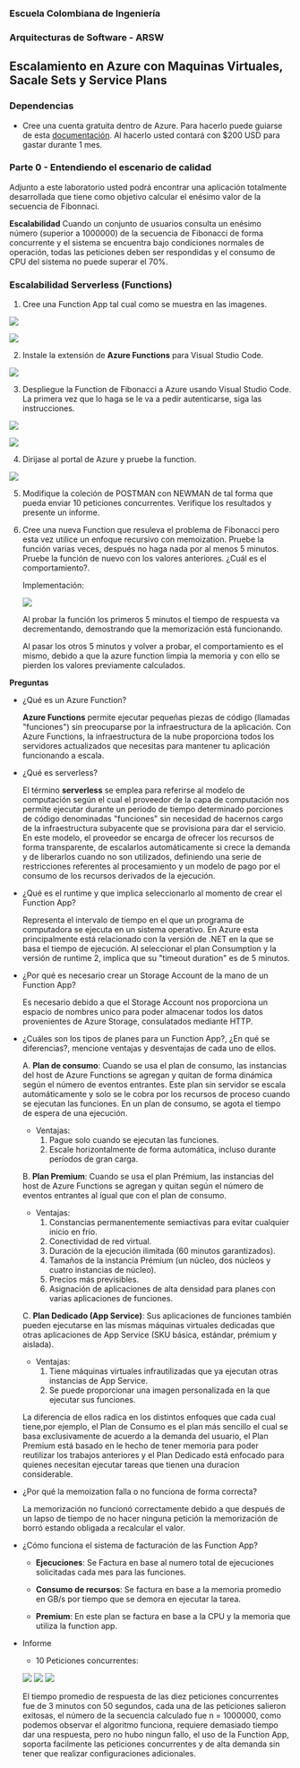 ### Escuela Colombiana de Ingeniería
### Arquitecturas de Software - ARSW

## Escalamiento en Azure con Maquinas Virtuales, Sacale Sets y Service Plans

### Dependencias
* Cree una cuenta gratuita dentro de Azure. Para hacerlo puede guiarse de esta [documentación](https://azure.microsoft.com/en-us/free/search/?&ef_id=Cj0KCQiA2ITuBRDkARIsAMK9Q7MuvuTqIfK15LWfaM7bLL_QsBbC5XhJJezUbcfx-qAnfPjH568chTMaAkAsEALw_wcB:G:s&OCID=AID2000068_SEM_alOkB9ZE&MarinID=alOkB9ZE_368060503322_%2Bazure_b_c__79187603991_kwd-23159435208&lnkd=Google_Azure_Brand&dclid=CjgKEAiA2ITuBRDchty8lqPlzS4SJAC3x4k1mAxU7XNhWdOSESfffUnMNjLWcAIuikQnj3C4U8xRG_D_BwE). Al hacerlo usted contará con $200 USD para gastar durante 1 mes.

### Parte 0 - Entendiendo el escenario de calidad

Adjunto a este laboratorio usted podrá encontrar una aplicación totalmente desarrollada que tiene como objetivo calcular el enésimo valor de la secuencia de Fibonnaci.

**Escalabilidad**
Cuando un conjunto de usuarios consulta un enésimo número (superior a 1000000) de la secuencia de Fibonacci de forma concurrente y el sistema se encuentra bajo condiciones normales de operación, todas las peticiones deben ser respondidas y el consumo de CPU del sistema no puede superar el 70%.

### Escalabilidad Serverless (Functions)

1. Cree una Function App tal cual como se muestra en las  imagenes.

![](images/part3/part3-function-config.png)

![](images/part3/part3-function-configii.png)

2. Instale la extensión de **Azure Functions** para Visual Studio Code.

![](images/part3/part3-install-extension.png)

3. Despliegue la Function de Fibonacci a Azure usando Visual Studio Code. La primera vez que lo haga se le va a pedir autenticarse, siga las instrucciones.

![](images/part3/part3-deploy-function-1.png)

![](images/part3/part3-deploy-function-2.png)

4. Dirijase al portal de Azure y pruebe la function.

![](images/part3/part3-test-function.png)

5. Modifique la coleción de POSTMAN con NEWMAN de tal forma que pueda enviar 10 peticiones concurrentes. Verifique los resultados y presente un informe.

6. Cree una nueva Function que resuleva el problema de Fibonacci pero esta vez utilice un enfoque recursivo con memoization. Pruebe la función varias veces, después no haga nada por al menos 5 minutos. Pruebe la función de nuevo con los valores anteriores. ¿Cuál es el comportamiento?.

    Implementación:
    
    ![](https://media.discordapp.net/attachments/778382673341186090/779176447201116190/unknown.png?width=1048&height=629)
    
    Al probar la función los primeros 5 minutos el tiempo de respuesta va decrementando, demostrando que la memorización está funcionando.
    
    Al pasar los otros 5 minutos y volver a probar, el comportamiento es el mismo, debido a que la azure function limpia la memoria y con ello se pierden los valores previamente calculados.

**Preguntas**

* ¿Qué es un Azure Function?

    **Azure Functions** permite ejecutar pequeñas piezas de código (llamadas "funciones") sin preocuparse por la infraestructura de la aplicación. Con Azure Functions, la infraestructura de la nube proporciona todos los servidores actualizados que necesitas para mantener tu aplicación funcionando a escala.


* ¿Qué es serverless?

    El término **serverless** se emplea para referirse al modelo de computación según el cual el proveedor de la capa de computación nos permite ejecutar durante un periodo de tiempo determinado porciones de código denominadas "funciones" sin necesidad de hacernos cargo de la infraestructura subyacente que se provisiona para dar el servicio. En este modelo, el proveedor se encarga de ofrecer los recursos de forma transparente, de escalarlos automáticamente si crece la demanda y de liberarlos cuando no son utilizados, definiendo una serie de restricciones referentes al procesamiento y un modelo de pago por el consumo de los recursos derivados de la ejecución.
    
    
* ¿Qué es el runtime y que implica seleccionarlo al momento de crear el Function App?

    Representa el intervalo de tiempo en el que un programa de computadora se ejecuta en un sistema operativo. En Azure esta principalmente está relacionado con la versión de .NET en la que se basa el tiempo de ejecución. Al seleccionar el plan Consumption y la versión de runtime 2, implica que su "timeout duration" es de 5 minutos.


* ¿Por qué es necesario crear un Storage Account de la mano de un Function App?

    Es necesario debido a que el Storage Account nos proporciona un espacio de nombres unico para poder almacenar todos los datos provenientes de Azure Storage, consulatados mediante HTTP.
    
    
* ¿Cuáles son los tipos de planes para un Function App?, ¿En qué se diferencias?, mencione ventajas y desventajas de cada uno de ellos.

    A. **Plan de consumo**: Cuando se usa el plan de consumo, las instancias del host de Azure Functions se agregan y quitan de forma dinámica según el número de eventos entrantes. Este plan sin servidor se escala automáticamente y solo se le cobra por los recursos de proceso cuando se ejecutan las funciones. En un plan de consumo, se agota el tiempo de espera de una ejecución.
     - Ventajas:
        1. Pague solo cuando se ejecutan las funciones.
        2. Escale horizontalmente de forma automática, incluso durante períodos de gran carga.
        
    B. **Plan Premium**: Cuando se usa el plan Prémium, las instancias del host de Azure Functions se agregan y quitan según el número de eventos entrantes al igual que con el plan de consumo.
    - Ventajas:
        1. Constancias permanentemente semiactivas para evitar cualquier inicio en frío.
        2. Conectividad de red virtual.
        3. Duración de la ejecución ilimitada (60 minutos garantizados).
        4. Tamaños de la instancia Prémium (un núcleo, dos núcleos y cuatro instancias de núcleo).
        5. Precios más previsibles.
        6. Asignación de aplicaciones de alta densidad para planes con varias aplicaciones de funciones.
        
    C. **Plan Dedicado (App Service)**: Sus aplicaciones de funciones también pueden ejecutarse en las mismas máquinas virtuales dedicadas que otras aplicaciones de App Service (SKU básica, estándar, prémium y aislada).
    - Ventajas:
        1. Tiene máquinas virtuales infrautilizadas que ya ejecutan otras instancias de App Service.
        2. Se puede proporcionar una imagen personalizada en la que ejecutar sus funciones.
    
     La diferencia de ellos radica en los distintos enfoques que cada cual tiene,por ejemplo, el Plan de Consumo es el plan más sencillo el cual se basa exclusivamente de acuerdo a la demanda del usuario, el Plan Premium está basado en le hecho de tener memoria para poder reutilizar los trabajos anteriores y el Plan Dedicado está enfocado para quienes necesitan ejecutar tareas que tienen una duracion considerable.
        
* ¿Por qué la memoization falla o no funciona de forma correcta?

    La memorización no funcionó correctamente debido a que después de un lapso de tiempo de no hacer ninguna petición la memorización de borró estando obligada a recalcular el valor.
    
    
* ¿Cómo funciona el sistema de facturación de las Function App?
    
    - **Ejecuciones**: Se Factura en base al numero total de ejecuciones solicitadas cada mes para las funciones.

    - **Consumo de recursos**: Se factura en base a la memoria promedio en GB/s por tiempo que se demora en ejecutar la tarea.

    - **Premium**: En este plan se factura en base a la CPU y la memoria que utiliza la function app.
* Informe

    * 10 Peticiones concurrentes:
    
    ![](https://cdn.discordapp.com/attachments/778382673341186090/779169635362144286/unknown.png)
    ![](https://cdn.discordapp.com/attachments/778382673341186090/779169668455464960/unknown.png)
    ![](https://cdn.discordapp.com/attachments/778382673341186090/779169710557626398/unknown.png)

    El tiempo promedio de respuesta de las diez peticiones concurrentes fue de 3 minutos con 50 segundos, cada una de las peticiones salieron exitosas, el número de la secuencia calculado fue n = 1000000, como podemos observar el algoritmo funciona, requiere demasiado tiempo dar una respuesta, pero no hubo ningun fallo, el uso de la Function App, soporta facilmente las peticiones concurrentes y de alta demanda sin tener que realizar configuraciones adicionales.
    
